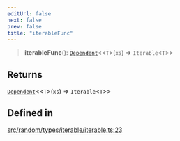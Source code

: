 ```yaml
---
editUrl: false
next: false
prev: false
title: "iterableFunc"
---
```


> **iterableFunc**(): [`Dependent`](/api/interfaces/dependent/)\<\<`T`\>(`xs`) => `Iterable`\<`T`\>\>

## Returns

[`Dependent`](/api/interfaces/dependent/)\<\<`T`\>(`xs`) => `Iterable`\<`T`\>\>

## Defined in

[src/random/types/iterable/iterable.ts:23](https://github.com/skyleague/axioms/blob/75fb1c5c977f1940e84e5cdcef2be336d1fd81da/src/random/types/iterable/iterable.ts#L23)
